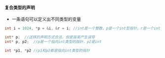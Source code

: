 #### 复合类型的声明
- 一条语句可以定义出不同类型的变量

```c++
int i = 1024, *p = &i, &r = i; //int是一个整数，p是一个int型指针，r是一个int型引用

int* p;  //这样的声明方式合法，但是容易产生误导
int* p, p2;  //p是一个指向int类型的指针，p2是int

int *p1, *p2 //p1和p2都是指向int类型的指针
```

